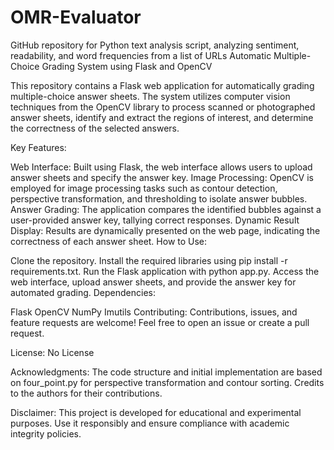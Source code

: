 # OMR-Evaluator
GitHub repository for Python text analysis script, analyzing sentiment, readability, and word frequencies from a list of URLs
Automatic Multiple-Choice Grading System using Flask and OpenCV

This repository contains a Flask web application for automatically grading multiple-choice answer sheets. The system utilizes computer vision techniques from the OpenCV library to process scanned or photographed answer sheets, identify and extract the regions of interest, and determine the correctness of the selected answers.

Key Features:

Web Interface: Built using Flask, the web interface allows users to upload answer sheets and specify the answer key.
Image Processing: OpenCV is employed for image processing tasks such as contour detection, perspective transformation, and thresholding to isolate answer bubbles.
Answer Grading: The application compares the identified bubbles against a user-provided answer key, tallying correct responses.
Dynamic Result Display: Results are dynamically presented on the web page, indicating the correctness of each answer sheet.
How to Use:

Clone the repository.
Install the required libraries using pip install -r requirements.txt.
Run the Flask application with python app.py.
Access the web interface, upload answer sheets, and provide the answer key for automated grading.
Dependencies:

Flask
OpenCV
NumPy
Imutils
Contributing:
Contributions, issues, and feature requests are welcome! Feel free to open an issue or create a pull request.

License:
No License

Acknowledgments:
The code structure and initial implementation are based on four_point.py for perspective transformation and contour sorting. Credits to the authors for their contributions.

Disclaimer:
This project is developed for educational and experimental purposes. Use it responsibly and ensure compliance with academic integrity policies.





